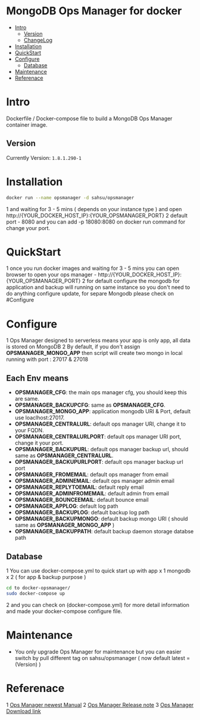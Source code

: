 # MongoDB Ops Manager for docker
- [Intro](#Intro)
  - [Version](#Version)
  - [ChangeLog](Changelog.md)
- [Installation](#Installation)
- [QuickStart](#QuickStart)
- [Configure](#Configure)
  - [Database](#Database)
- [Maintenance](#Maintenance)
- [Referenace](#Referance)

# Intro
  Dockerfile / Docker-compose file to build a MongoDB Ops Manager container image.
## Version
  Currently Version: `1.8.1.290-1`
# Installation
  ```bash
  docker run --name opsmanager -d sahsu/opsmanager
  ```
  1 and waiting for 3 - 5 mins ( depends on your instance type ) and open http://{YOUR_DOCKER_HOST_IP}:{YOUR_OPSMANAGER_PORT} 
  2 default port - 8080 and you can add -p 18080:8080 on docker run command for change your port.

# QuickStart
  1 once you run docker images and waiting for 3 - 5 mins you can open browser to open your ops manager - http://{YOUR_DOCKER_HOST_IP}:{YOUR_OPSMANAGER_PORT}
  2 for default configure the mongodb for application and backup will running on same instance so you don't need to do anything configure update, for separe Mongodb please check on #Configure

# Configure
  1 Ops Manager designed to serverless means your app is only app, all data is stored on MongoDB
  2 By default, if you don't assign **OPSMANAGER_MONGO_APP** then script will create two mongo in local running with port : 27017 & 27018
## Each Env means
  - **OPSMANAGER_CFG**: the main ops manager cfg, you should keep this are same.
  - **OPSMANAGER_BACKUPCFG**: same as **OPSMANAGER_CFG**.
  - **OPSMANAGER_MONGO_APP**: application mongodb URI & Port, default use loaclhost:27017.
  - **OPSMANAGER_CENTRALURL**: default ops manager URI, change it to your FQDN.
  - **OPSMANAGER_CENTRALURLPORT**: default ops manager URI port, change it your port.
  - **OPSMANAGER_BACKUPURL**: default ops manager backup url, should same as **OPSMANAGER_CENTRALURL**.
  - **OPSMANAGER_BACKUPURLPORT**: default ops manager backup url port
  - **OPSMANAGER_FROMEMAIL**: default ops manager from email
  - **OPSMANAGER_ADMINEMAIL**: default ops manager admin email
  - **OPSMANAGER_REPLYTOEMAIL**: default reply email
  - **OPSMANAGER_ADMINFROMEMAIL**: default admin from email
  - **OPSMANAGER_BOUNCEEMAIL**: default bounce email
  - **OPSMANAGER_APPLOG**: default log path
  - **OPSMANAGER_BACKUPLOG**: default backup log path
  - **OPSMANAGER_BACKUPMONGO**: default backup mongo URI ( should same as **OPSMANAGER_MONGO_APP** )
  - **OPSMANAGER_BACKUPPATH**: default backup daemon storage databse path

## Database
  1 You can use docker-compose.yml to quick start up with app x 1 mongodb x 2 ( for app & backup purpose )
  ``` bash
  cd to docker-opsmanager/
  sudo docker-compose up
  ```
  2 and you can check on (docker-compose.yml) for more detail information and made your docker-compose configure file.
# Maintenance
  * You only upgrade Ops Manager for maintenance but you can easier switch by pull different tag on sahsu/opsmanager ( now default latest = (Version) )

# Referenace
  1 [Ops Manager newest Manual](https://docs.opsmanager.mongodb.com/current/)
  2 [Ops Manager Release note](https://docs.opsmanager.mongodb.com/current/release-notes/application/)
  3 [Ops Manager Download link](https://www.mongodb.com/lp/download/mongodb-enterprise)

